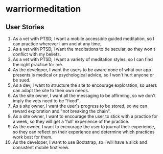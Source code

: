 # warriormeditation

## User Stories
1. As a vet with PTSD, I want a mobile accessible guided meditation, so I can practice wherever I am and at any time.
2. As a vet with PTSD, I want the meditations to be secular, so they won't conflict with my beliefs.
3. As a vet with PTSD, I want a variety of meditation styles, so I can find the right practice for me.
4. As the developer, I want the users to be aware none of what our app presents is medical or psychological advice, so I won't hurt anyone or be sued.
5. As a dev, I want to structure the site to encourage exploration, so users can adapt the site to their own needs.
6. As the site owner, I want all the messaging to be affirming, so we don't imply the vets need to be "fixed".
7. As a site owner, I want the user's progress to be stored, so we can reward exploration and "not breaking the chain".
8. As a site owner, I want to encourage the user to stick with a practice for a week, so they will get a 'full' experience of the practice.
9. As the owner, I want to encourage the user to journal their experience, so they can reflect on their experience and determine which practices work best for them.
10. As the developer, I want to use Bootstrap, so I will have a slick and consistent mobile first view.
